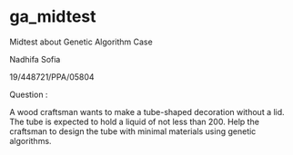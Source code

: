 # ga_midtest
Midtest about Genetic Algorithm Case

Nadhifa Sofia 

19/448721/PPA/05804



Question :

A wood craftsman wants to make a tube-shaped decoration without a lid. The tube is expected to hold a liquid of not less than 200. Help the craftsman to design the tube with minimal materials using genetic algorithms.
